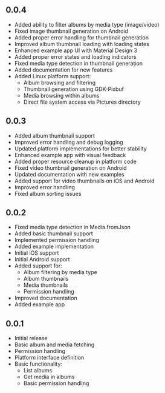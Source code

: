 ## 0.0.4

* Added ability to filter albums by media type (image/video)
* Fixed image thumbnail generation on Android
* Added proper error handling for thumbnail generation
* Improved album thumbnail loading with loading states
* Enhanced example app UI with Material Design 3
* Added proper error states and loading indicators
* Fixed media type detection in thumbnail generation
* Added documentation for new features
* Added Linux platform support:
  * Album browsing and filtering
  * Thumbnail generation using GDK-Pixbuf
  * Media browsing within albums
  * Direct file system access via Pictures directory

## 0.0.3

* Added album thumbnail support
* Improved error handling and debug logging
* Updated platform implementations for better stability
* Enhanced example app with visual feedback
* Added proper resource cleanup in platform code
* Fixed video thumbnail generation on Android
* Updated documentation with new examples
* Added support for video thumbnails on iOS and Android
* Improved error handling
* Fixed album sorting issues

## 0.0.2

* Fixed media type detection in Media.fromJson
* Added basic thumbnail support
* Implemented permission handling
* Added example implementation
* Initial iOS support
* Initial Android support
* Added support for:
  * Album filtering by media type
  * Album thumbnails
  * Media thumbnails
  * Permission handling
* Improved documentation
* Added example app

## 0.0.1

* Initial release
* Basic album and media fetching
* Permission handling
* Platform interface definition
* Basic functionality:
  * List albums
  * Get media in albums
  * Basic permission handling
